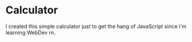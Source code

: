 # Calculator
I created this simple calculator just to get the hang of JavaScript since i'm learning WebDev rn.

